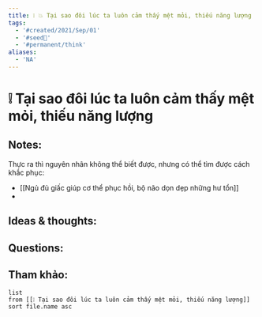 ```yaml
---
title: ❕ 💥 Tại sao đôi lúc ta luôn cảm thấy mệt mỏi, thiếu năng lượng
tags:
  - '#created/2021/Sep/01'
  - '#seed🥜'
  - '#permanent/think'
aliases:
  - 'NA'
---
```

# ❕ Tại sao đôi lúc ta luôn cảm thấy mệt mỏi, thiếu năng lượng

## Notes:
Thực ra thì nguyên nhân không thể biết được, nhưng có thể tìm được cách khắc phục:
- [[Ngủ đủ giấc giúp cơ thể phục hồi, bộ não dọn dẹp những hư tổn]]
- 

## Ideas & thoughts:

## Questions:


## Tham khảo:
```dataview
list
from [[❕ Tại sao đôi lúc ta luôn cảm thấy mệt mỏi, thiếu năng lượng]]
sort file.name asc
```